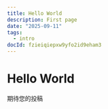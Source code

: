 ```yaml
---
title: Hello World
description: First page
date: "2025-09-11"
tags:
  - intro
docId: fzieiqiepxw9yfo2id9eham3
---
```


# Hello World

期待您的投稿
